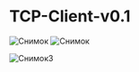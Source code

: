 # TCP-Client-v0.1
![Снимок](https://user-images.githubusercontent.com/58879890/127447714-aeef2fd0-b3ac-4e53-af62-1431f90bf76c.PNG)
![Снимок](https://user-images.githubusercontent.com/58879890/127641620-1c8a6c2d-97e7-4ec7-9f58-b8bf7af43fac.PNG)

![Снимок3](https://user-images.githubusercontent.com/58879890/127641831-8745e0f8-b0e9-468c-b46f-7d7654c18a9f.PNG)
